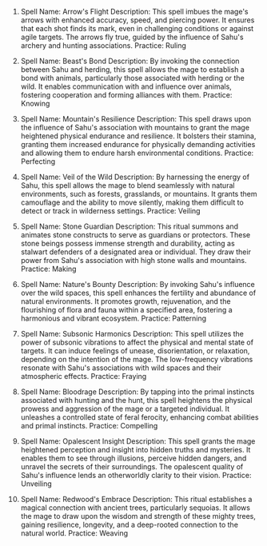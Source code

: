 1.  Spell Name: Arrow's Flight Description: This spell imbues the mage's arrows with enhanced accuracy, speed, and piercing power. It ensures that each shot finds its mark, even in challenging conditions or against agile targets. The arrows fly true, guided by the influence of Sahu's archery and hunting associations. Practice: Ruling

2.  Spell Name: Beast's Bond Description: By invoking the connection between Sahu and herding, this spell allows the mage to establish a bond with animals, particularly those associated with herding or the wild. It enables communication with and influence over animals, fostering cooperation and forming alliances with them. Practice: Knowing

3.  Spell Name: Mountain's Resilience Description: This spell draws upon the influence of Sahu's association with mountains to grant the mage heightened physical endurance and resilience. It bolsters their stamina, granting them increased endurance for physically demanding activities and allowing them to endure harsh environmental conditions. Practice: Perfecting

4.  Spell Name: Veil of the Wild Description: By harnessing the energy of Sahu, this spell allows the mage to blend seamlessly with natural environments, such as forests, grasslands, or mountains. It grants them camouflage and the ability to move silently, making them difficult to detect or track in wilderness settings. Practice: Veiling

5.  Spell Name: Stone Guardian Description: This ritual summons and animates stone constructs to serve as guardians or protectors. These stone beings possess immense strength and durability, acting as stalwart defenders of a designated area or individual. They draw their power from Sahu's association with high stone walls and mountains. Practice: Making

6.  Spell Name: Nature's Bounty Description: By invoking Sahu's influence over the wild spaces, this spell enhances the fertility and abundance of natural environments. It promotes growth, rejuvenation, and the flourishing of flora and fauna within a specified area, fostering a harmonious and vibrant ecosystem. Practice: Patterning

7.  Spell Name: Subsonic Harmonics Description: This spell utilizes the power of subsonic vibrations to affect the physical and mental state of targets. It can induce feelings of unease, disorientation, or relaxation, depending on the intention of the mage. The low-frequency vibrations resonate with Sahu's associations with wild spaces and their atmospheric effects. Practice: Fraying

8.  Spell Name: Bloodrage Description: By tapping into the primal instincts associated with hunting and the hunt, this spell heightens the physical prowess and aggression of the mage or a targeted individual. It unleashes a controlled state of feral ferocity, enhancing combat abilities and primal instincts. Practice: Compelling

9.  Spell Name: Opalescent Insight Description: This spell grants the mage heightened perception and insight into hidden truths and mysteries. It enables them to see through illusions, perceive hidden dangers, and unravel the secrets of their surroundings. The opalescent quality of Sahu's influence lends an otherworldly clarity to their vision. Practice: Unveiling

10. Spell Name: Redwood's Embrace Description: This ritual establishes a magical connection with ancient trees, particularly sequoias. It allows the mage to draw upon the wisdom and strength of these mighty trees, gaining resilience, longevity, and a deep-rooted connection to the natural world. Practice: Weaving